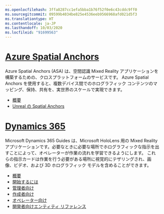 ```yaml
---
ms.openlocfilehash: 3ffa8287cc1efa5bba1b76f52f0e6c43cddc9ff0
ms.sourcegitcommit: 09599b4034be825e4536eeb9566968afd021d5f3
ms.translationtype: HT
ms.contentlocale: ja-JP
ms.lasthandoff: 10/03/2020
ms.locfileid: "91699563"
---
```


# <a name="azure-spatial-anchors"></a>[Azure Spatial Anchors](#tab/asa)

Azure Spatial Anchors (ASA) は、空間認識 Mixed Reality アプリケーションを構築するための、クロスプラットフォームのサービスです。 Azure Spatial Anchors を使用すると、複数デバイス間でのホログラフィック コンテンツのマッピング、保持、共有を、実世界のスケールで実現できます。

* [概要](https://docs.microsoft.com/azure/spatial-anchors/overview) 
* [Unreal の Spatial Anchors](../unreal/unreal-azure-spatial-anchors.md) 

# <a name="dynamics-365"></a>[Dynamics 365](#tab/D365)

Microsoft Dynamics 365 Guides は、Microsoft HoloLens 用の Mixed Reality アプリケーションです。必要なときに必要な場所でホログラフィックな指示を出すことによって、オペレーターが作業の流れを学習できるようにします。 これらの指示カードは作業を行う必要がある場所に視覚的にテザリングされ、画像、ビデオ、および 3D ホログラフィック モデルを含めることができます。

* [概要](https://docs.microsoft.com/dynamics365/mixed-reality/guides/) 
* [開始するには](https://docs.microsoft.com/dynamics365/mixed-reality/guides/get-started) 
* [管理者向け](https://docs.microsoft.com/dynamics365/mixed-reality/guides/setup)
* [作成者向け](https://docs.microsoft.com/dynamics365/mixed-reality/guides/authoring-overview) 
* [オペレーター向け](https://docs.microsoft.com/dynamics365/mixed-reality/guides/operator-overview) 
* [開発者向けエンティティ リファレンス](https://docs.microsoft.com/dynamics365/mixed-reality/guides/developer-entity-reference)
